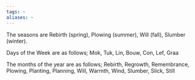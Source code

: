 ```yaml
---
tags: ~
aliases: ~
---
```


The seasons are Rebirth (spring), Plowing (summer), Will (fall), Slumber (winter).

Days of the Week are as follows; Mok, Tuk, Lin, Bouw, Con, Lef, Graa

The months of the year are as follows; Rebirth, Regrowth, Remembrance, Plowing, Planting, Planning, Will, Warmth, Wind, Slumber, Slick, Still
